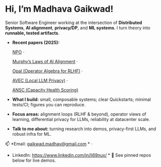 # Hi, I’m Madhava Gaikwad!

Senior Software Engineer working at the intersection of **Distributed Systems**, **AI alignment**, **privacy/DP**, and **ML systems**. I turn theory into **runnable, tested artifacts**.

- **Recent papers (2025):**
  
  [NPO](https://arxiv.org/pdf/2507.21131) ·
  
  [Murphy’s Laws of AI Alignment](https://arxiv.org/pdf/2509.05381) ·
  
  [Opal (Operator Algebra for RLHF)](https://arxiv.org/pdf/2509.11298) ·
  
  [AVEC (Local LLM Privacy)](https://arxiv.org/pdf/2509.10561) ·
  
  [ANSC (Capacity Health Scoring)](https://arxiv.org/pdf/2508.16119)

- **What I build:** small, composable systems; clear Quickstarts; minimal tests/CI; figures you can reproduce.

- **Focus areas:** alignment loops (RLHF & beyond), operator views of learning, differential privacy for LLMs, reliability at datacenter scale.

- **Talk to me about:** turning research into demos, privacy-first LLMs, and robust infra for ML.

📫 *Email: gaikwad.madhav@gmail.com *  ·
* LinkedIn: https://www.linkedin.com/in/li69nux/ *
📌 See pinned repos below for live demos.
